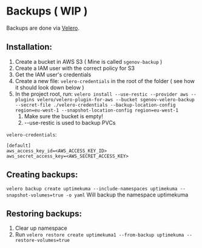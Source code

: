 # Backups ( WIP )

Backups are done via [Velero](https://github.com/vmware-tanzu/velero).

## Installation:
1. Create a bucket in AWS S3 ( Mine is called `sgenov-backup` )
2. Create a IAM user with the correct policy for S3
3. Get the IAM user's credentials
4. Create a new file: `velero-credentials` in the root of the folder ( see how it should look down below )
5. In the project root, run: `velero install --use-restic --provider aws --plugins velero/velero-plugin-for-aws --bucket sgenov-velero-backup --secret-file ./velero-credentials --backup-location-config region=eu-west-1 --snapshot-location-config region=eu-west-1`
    1. Make sure the bucket is empty!
    2. --use-restic is used to backup PVCs

`velero-credentials`:
~~~
[default]
aws_access_key_id=<AWS_ACCESS_KEY_ID>
aws_secret_access_key=<AWS_SECRET_ACCESS_KEY>
~~~

## Creating backups:

`velero backup create uptimekuma --include-namespaces uptimekuma --snapshot-volumes=true -o yaml` Will backup the namespace uptimekuma

## Restoring backups:

1. Clear up namespace
2. Run `velero restore create uptimekuma1 --from-backup uptimekuma --restore-volumes=true`